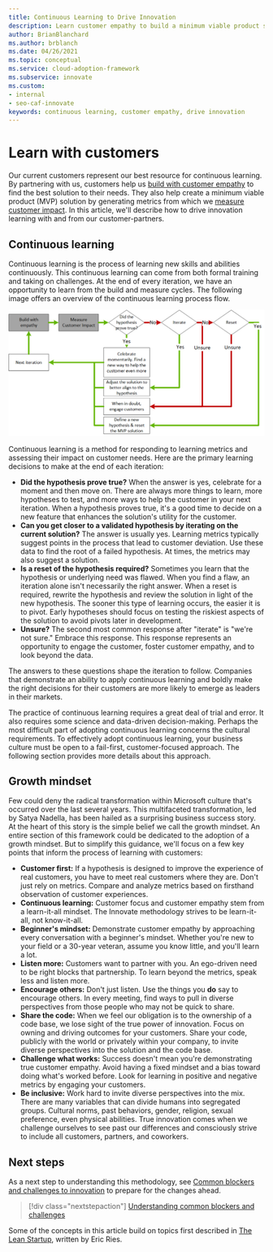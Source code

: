 ```yaml
---
title: Continuous Learning to Drive Innovation
description: Learn customer empathy to build a minimum viable product solution. Drive innovation and generate customer impact metrics.
author: BrianBlanchard
ms.author: brblanch
ms.date: 04/26/2021
ms.topic: conceptual
ms.service: cloud-adoption-framework
ms.subservice: innovate
ms.custom:
- internal
- seo-caf-innovate
keywords: continuous learning, customer empathy, drive innovation
---
```


# Learn with customers

Our current customers represent our best resource for continuous learning. By partnering with us, customers help us [build with customer empathy](./build.md) to find the best solution to their needs. They also help create a minimum viable product (MVP) solution by generating metrics from which we [measure customer impact](./measure.md). In this article, we'll describe how to drive innovation learning with and from our customer-partners.

## Continuous learning

Continuous learning is the process of learning new skills and abilities continuously. This continuous learning can come from both formal training and taking on challenges. At the end of every iteration, we have an opportunity to learn from the build and measure cycles. The following image offers an overview of the continuous learning process flow.

![Continuous learning decision tree](../../_images/innovate/continuous-learning.png)

Continuous learning is a method for responding to learning metrics and assessing their impact on customer needs. Here are the primary learning decisions to make at the end of each iteration:

- **Did the hypothesis prove true?** When the answer is yes, celebrate for a moment and then move on. There are always more things to learn, more hypotheses to test, and more ways to help the customer in your next iteration. When a hypothesis proves true, it's a good time to decide on a new feature that enhances the solution's utility for the customer.
- **Can you get closer to a validated hypothesis by iterating on the current solution?** The answer is usually yes. Learning metrics typically suggest points in the process that lead to customer deviation. Use these data to find the root of a failed hypothesis. At times, the metrics may also suggest a solution.
- **Is a reset of the hypothesis required?** Sometimes you learn that the hypothesis or underlying need was flawed. When you find a flaw, an iteration alone isn't necessarily the right answer. When a reset is required, rewrite the hypothesis and review the solution in light of the new hypothesis. The sooner this type of learning occurs, the easier it is to pivot. Early hypotheses should focus on testing the riskiest aspects of the solution to avoid pivots later in development.
- **Unsure?** The second most common response after "iterate" is "we're not sure." Embrace this response. This response represents an opportunity to engage the customer, foster customer empathy, and to look beyond the data.

The answers to these questions shape the iteration to follow. Companies that demonstrate an ability to apply continuous learning and boldly make the right decisions for their customers are more likely to emerge as leaders in their markets.

The practice of continuous learning requires a great deal of trial and error. It also requires some science and data-driven decision-making. Perhaps the most difficult part of adopting continuous learning concerns the cultural requirements. To effectively adopt continuous learning, your business culture must be open to a fail-first, customer-focused approach. The following section provides more details about this approach.

## Growth mindset

Few could deny the radical transformation within Microsoft culture that's occurred over the last several years. This multifaceted transformation, led by Satya Nadella, has been hailed as a surprising business success story. At the heart of this story is the simple belief we call the growth mindset. An entire section of this framework could be dedicated to the adoption of a growth mindset. But to simplify this guidance, we'll focus on a few key points that inform the process of learning with customers:

- **Customer first:** If a hypothesis is designed to improve the experience of real customers, you have to meet real customers where they are. Don't just rely on metrics. Compare and analyze metrics based on firsthand observation of customer experiences.
- **Continuous learning:** Customer focus and customer empathy stem from a learn-it-all mindset. The Innovate methodology strives to be learn-it-all, not know-it-all.
- **Beginner's mindset:** Demonstrate customer empathy by approaching every conversation with a beginner's mindset. Whether you're new to your field or a 30-year veteran, assume you know little, and you'll learn a lot.
- **Listen more:** Customers want to partner with you. An ego-driven need to be right blocks that partnership. To learn beyond the metrics, speak less and listen more.
- **Encourage others:** Don't just listen. Use the things you **do** say to encourage others. In every meeting, find ways to pull in diverse perspectives from those people who may not be quick to share.
- **Share the code:** When we feel our obligation is to the ownership of a code base, we lose sight of the true power of innovation. Focus on owning and driving outcomes for your customers. Share your code, publicly with the world or privately within your company, to invite diverse perspectives into the solution and the code base.
- **Challenge what works:** Success doesn't mean you're demonstrating true customer empathy. Avoid having a fixed mindset and a bias toward doing what's worked before. Look for learning in positive and negative metrics by engaging your customers.
- **Be inclusive:** Work hard to invite diverse perspectives into the mix. There are many variables that can divide humans into segregated groups. Cultural norms, past behaviors, gender, religion, sexual preference, even physical abilities. True innovation comes when we challenge ourselves to see past our differences and consciously strive to include all customers, partners, and coworkers.

## Next steps

As a next step to understanding this methodology, see [Common blockers and challenges to innovation](./challenges.md) to prepare for the changes ahead.

> [!div class="nextstepaction"]
> [Understanding common blockers and challenges](./challenges.md)

Some of the concepts in this article build on topics first described in [The Lean Startup](http://theleanstartup.com/book), written by Eric Ries.
